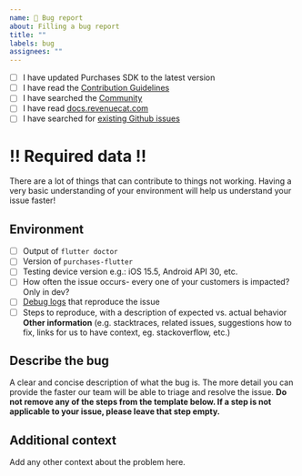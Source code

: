 ```yaml
---
name: 🐛 Bug report
about: Filling a bug report
title: ""
labels: bug
assignees: ""
---
```


- [ ] I have updated Purchases SDK to the latest version
- [ ] I have read the [Contribution Guidelines](https://github.com/RevenueCat/purchases-flutter/blob/main/CONTRIBUTING.md)
- [ ] I have searched the [Community](https://community.revenuecat.com)
- [ ] I have read [docs.revenuecat.com](https://docs.revenuecat.com/)
- [ ] I have searched for [existing Github issues](https://github.com/RevenueCat/purchases-flutter/issues)

# ‼️ Required data ‼️ #
There are a lot of things that can contribute to things not working. Having a very basic understanding of your environment will help us understand your issue faster!

## Environment ##
- [ ] Output of `flutter doctor`
- [ ] Version of `purchases-flutter`
- [ ] Testing device version e.g.: iOS 15.5, Android API 30, etc.
- [ ] How often the issue occurs- every one of your customers is impacted? Only in dev?
- [ ] [Debug logs](https://docs.revenuecat.com/docs/debugging) that reproduce the issue
- [ ] Steps to reproduce, with a description of expected vs. actual behavior
**Other information** (e.g. stacktraces, related issues, suggestions how to fix, links for us to have context, eg. stackoverflow, etc.)

## Describe the bug ##
A clear and concise description of what the bug is. The more detail you can provide the faster our team will be able to triage and resolve the issue. **Do not remove any of the steps from the template below. If a step is not applicable to your issue, please leave that step empty.**


## Additional context ##
Add any other context about the problem here.

